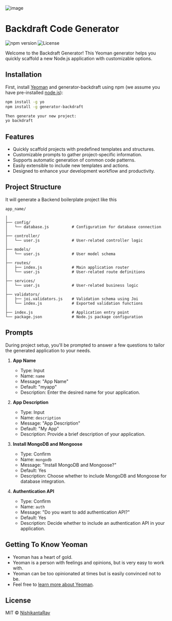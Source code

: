 <img  alt="image" src="https://github.com/NishikantaRay/generator-backdraft/assets/62615392/628be5d8-413f-4ca5-8984-b56ee42ebff0">

# Backdraft Code Generator
![npm version](https://badge.fury.io/js/generator-backdraft.svg)
![License](https://img.shields.io/npm/l/generator-backdraft)

Welcome to the Backdraft Generator! This Yeoman generator helps you quickly scaffold a new Node.js application with customizable options.

## Installation

First, install [Yeoman](http://yeoman.io) and generator-backdraft using npm (we assume you have pre-installed [node.js](https://nodejs.org/)):

```bash
npm install -g yo
npm install -g generator-backdraft

Then generate your new project:
yo backdraft
```
## Features

- Quickly scaffold projects with predefined templates and structures.
- Customizable prompts to gather project-specific information.
- Supports automatic generation of common code patterns.
- Easily extensible to include new templates and actions.
- Designed to enhance your development workflow and productivity.

## Project Structure

It will generate a Backend boilerplate project like this

```
app_name/

│
├── config/
│   └── database.js          # Configuration for database connection
│
├── controller/
│   └── user.js              # User-related controller logic
│
├── models/
│   └── user.js              # User model schema
│
├── routes/
│   ├── index.js             # Main application router
│   └── user.js              # User-related route definitions
│
├── services/
│   └── user.js              # User-related business logic
│
├── validators/
│   ├── joi.validators.js    # Validation schema using Joi
│   └── index.js             # Exported validation functions
│
├── index.js                 # Application entry point
└── package.json             # Node.js package configuration
```
## Prompts

During project setup, you'll be prompted to answer a few questions to tailor the generated application to your needs.

1. **App Name**
   - Type: Input
   - Name: `name`
   - Message: "App Name"
   - Default: "myapp"
   - Description: Enter the desired name for your application.

2. **App Description**
   - Type: Input
   - Name: `description`
   - Message: "App Description"
   - Default: "My App"
   - Description: Provide a brief description of your application.

3. **Install MongoDB and Mongoose**
   - Type: Confirm
   - Name: `mongodb`
   - Message: "Install MongoDB and Mongoose?"
   - Default: Yes
   - Description: Choose whether to include MongoDB and Mongoose for database integration.

4. **Authentication API**
   - Type: Confirm
   - Name: `auth`
   - Message: "Do you want to add authentication API?"
   - Default: Yes
   - Description: Decide whether to include an authentication API in your application.

## Getting To Know Yeoman

 * Yeoman has a heart of gold.
 * Yeoman is a person with feelings and opinions, but is very easy to work with.
 * Yeoman can be too opinionated at times but is easily convinced not to be.
 * Feel free to [learn more about Yeoman](http://yeoman.io/).

## License

MIT © [NishikantaRay]()
